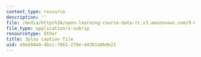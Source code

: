 ```yaml
---
content_type: resource
description: ''
file: /media/https%3A/open-learning-course-data-rc.s3.amazonaws.com/9-00-introduction-to-psychology-fall-2004/e9ee84a04bcc7861278ed43b1a8bde21_10510.srt
file_type: application/x-subrip
resourcetype: Other
title: 3play caption file
uid: e9ee84a0-4bcc-7861-278e-d43b1a8bde21
---
```

